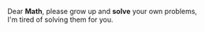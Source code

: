 Dear **Math**, please grow up and __solve__ your own problems,  
I'm tired of solving them for you.
